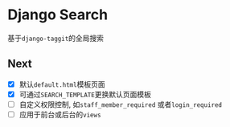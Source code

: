 # Django Search

基于`django-taggit`的全局搜索

## Next

* [x] 默认`default.html`模板页面
* [x] 可通过`SEARCH_TEMPLATE`更换默认页面模板
* [ ] 自定义权限控制, 如`staff_member_required` 或者`login_required`
* [ ] 应用于前台或后台的`views`
